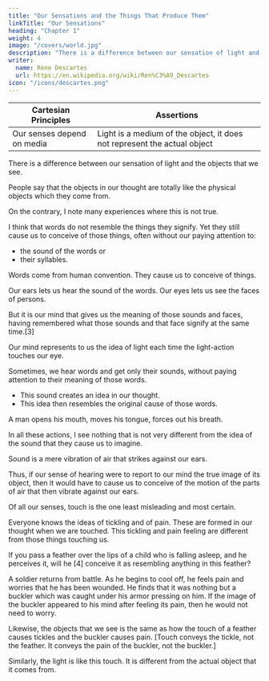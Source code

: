 ```yaml
---
title: "Our Sensations and the Things That Produce Them"
linkTitle: "Our Sensations"
heading: "Chapter 1"
weight: 4
image: "/covers/world.jpg"
description: "There is a difference between our sensation of light and what is in the objects that produces that sensation"
writer:
  name: Rene Descartes
  url: https://en.wikipedia.org/wiki/Ren%C3%A9_Descartes
icon: "/icons/descartes.png"
---
```




Cartesian Principles | Assertions
--- | ---
Our senses depend on media |  Light is a medium of the object, it does not represent the actual object




There is a difference between our sensation of light and the objects that we see.<!--  what is in the objects that produces that sensation -->

<!-- There can be a difference between our sensation[1] of light (i.e. the idea that is formed in our imagination through the intermediary of our eyes) and what is in the objects that produces that sensation in us (i.e. what is in the flame or in the sun that is called by the name of "light").  -->

<!-- Everyone knows that --> <!-- is persuaded that the ideas that are --> 

People say that the objects in our thought are totally like the physical objects which they come from. <!--  proceed, nevertheless I can see no reasoning that assures us that this is the case.  --> 


On the contrary, I note many experiences where this is not true.

I think that words do not resemble the things they signify. Yet they still <!--  do not cease for that reason to --> cause us to conceive of those things, often without our paying attention to:
- the sound of the words or
- their syllables. 

<!-- Thus it can happen that, after having heard a discourse, the sense of which we have very well understood, we might not be able to say in what language it was uttered.[2] Now, if  -->

Words come from <!--  signify nothing except by --> human convention. They cause us to conceive of things.  <!-- to which they bear no resemblance, why could not  -->

<!-- Similarly, Nature uses light to as a  have established a certain sign that would cause us to have the sensation of light, even though that sign in itself bore no similarity to that sensation? Nature has established laughter and tears in us to cause us to read joy and sorrow on the faces of men. -->

Our ears lets us hear the sound of the words.
Our eyes lets us see the faces of persons<!--  who laughs or cries -->. 

But it is our mind that gives us the meaning of those sounds and faces, having remembered what those sounds and that face signify<!-- , represents their meaning to us --> at the same time.[3] 

<!-- that signifies it -->

Our mind represents to us the idea of light each time the light-action touches our eye. <!-- But, rather than lose time in disputation, I would do better to adduce another example. -->

<!-- Do you think that, even when we do not pay attention to the meaning of words and hear only their sound, the idea of that sound, which forms in our thought, is anything like the object that is the cause of it?  -->

Sometimes, we hear words and get only their sounds, without paying attention to their meaning of those words. 
- This sound creates an idea in our thought. 
- This idea then resembles the original cause of those words. 

 <!-- and hear only their sound, the idea of that sound, which forms in our thought, is anything like the object that is the cause of it?  -->

A man opens his mouth, moves his tongue, forces out his breath.

In all these actions, I see nothing that is not very different from the idea of the sound that they cause us to imagine. 

<!-- ost philosophers assure us that --> 

Sound is a mere <!-- nothing other than a certain --> vibration of air that strikes against our ears. 

Thus, if our sense of hearing were to report to our mind the true image of its object, then it would have to cause us to conceive of the motion of the parts of air that then vibrate against our ears. 
<!-- Our he instead of causing us to conceive of sound,  -->

<!-- But, because not everyone will perhaps want to believe what the philosophers say, I will adduce another example. -->

Of all our senses, touch is the one least misleading and most certain. <!-- , so that, if I show you that even touch causes us to conceive many ideas that in no way resemble the objects that produce them, I do not think you will find it strange if I say that sight can do the same.  -->

Everyone knows the ideas of tickling and of pain. These are formed in our thought when we are touched. This tickling and pain feeling are different from those things touching us. 

If you pass a feather over the lips of a child who is falling asleep, and he perceives it, will he <!-- that someone is tickling him. -->[4] <!-- Do you think the idea of tickling that he --> conceive it as resembling anything in this feather?

A soldier returns from battle. <!-- ; during the heat of combat he could have been wounded without being aware of it. But now that --> As he begins to cool off, he feels pain and worries <!-- believes --> that he has been wounded. He finds that it <!-- A surgeon is called, the soldier's armor is removed, and he is examined. In the end, one finds that what he felt --> was nothing but a buckler which was caught under his armor pressing on him<!--  and making him uncomfortable -->.  If the image of the buckler appeared to his mind after feeling its pain, then he would not need to worry.<!--   in causing him to feel this strap, his sense of touch had impressed its image on his thought, there would have been no need of a surgeon to show him what he was feeling. -->

Likewise, the objects that we see is the same as how the touch of a feather causes tickles and the buckler causes pain. [Touch conveys the tickle, not the feather. It conveys the pain of the buckler, not the buckler.]

Similarly, the light is like this touch. It is different from the actual object that it comes from.  

<!-- Now, I see no reason that forces us to believe that what is in the objects from which the sensation of light comes to us is any more like that sensation than the actions of a feather and of a strap are like tickling and pain.  -->

<!-- Nevertheless, I have not adduced these examples to make you believe absolutely that this light is something different in the objects from what it is in our eyes, but only so that you will doubt it and so that, forbearing from being preoccupied by the contrary, you can now better examine with me what light is.
 -->
